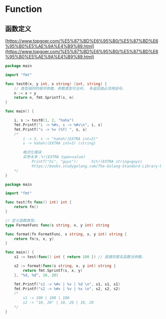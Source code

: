 # Function

## 函数定义

[https://www.topgoer.com/%E5%87%BD%E6%95%B0/%E5%87%BD%E6%95%B0%E5%AE%9A%E4%B9%89.html](https://www.topgoer.com/%E5%87%BD%E6%95%B0/%E5%87%BD%E6%95%B0%E5%AE%9A%E4%B9%89.html)



```go
package main

import "fmt"

func test0(x, y int, s string) (int, string) {
	// 类型相同的相邻参数，参数类型可合并。 多返回值必须用括号。
	n := x + y
	return n, fmt.Sprintf(s, n)
}

func main() {

	i, s := test0(1, 2, "haha")
	fmt.Printf("i -> %#v, s -> %#v\n", i, s)
	fmt.Printf("s -> %v (%T) ", s, s)
	/*
		i -> 3, s -> "haha%!(EXTRA int=3)"
		s -> haha%!(EXTRA int=3) (string)

		格式化错误
		实参太多：%!(EXTRA type=value)
			Printf("hi", "guys"):      hi%!(EXTRA string=guys)
			https://books.studygolang.com/The-Golang-Standard-Library-by-Example/chapter01/01.3.html?h=Sprintf
	*/
}

```



```go
package main

import "fmt"

func test(fn func() int) int {
	return fn()
}

// 定义函数类型。
type FormatFunc func(s string, x, y int) string

func format(fn FormatFunc, s string, x, y int) string {
	return fn(s, x, y)
}

func main() {
	s1 := test(func() int { return 100 }) // 直接将匿名函数当参数。

	s2 := format(func(s string, x, y int) string {
		return fmt.Sprintf(s, x, y)
	}, "%d, %d", 10, 20)

	fmt.Printf("s1 -> %#v | %v | %d \n", s1, s1, s1)
	fmt.Printf("s2 -> %#v | %v | %s \n", s2, s2, s2)
	/*
		s1 -> 100 | 100 | 100
		s2 -> "10, 20" | 10, 20 | 10, 20
	*/
}

```

